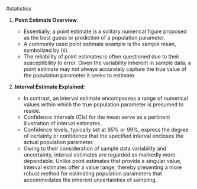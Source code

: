 #statistics 

1. **Point Estimate Overview**:
   - Essentially, a point estimate is a solitary numerical figure proposed as the best guess or prediction of a population parameter.
   - A commonly used point estimate example is the sample mean, symbolized by $( \bar{x} )$.
   - The reliability of point estimates is often questioned due to their susceptibility to error. Given the variability inherent in sample data, a point estimate may not always accurately capture the true value of the population parameter it seeks to estimate.

2. **Interval Estimate Explained**:
   - In contrast, an interval estimate encompasses a range of numerical values within which the true population parameter is presumed to reside.
   - Confidence intervals (CIs) for the mean serve as a pertinent illustration of interval estimates.
   - Confidence levels, typically set at 95% or 99%, express the degree of certainty or confidence that the specified interval encloses the actual population parameter.
   - Owing to their consideration of sample data variability and uncertainty, interval estimates are regarded as markedly more dependable. Unlike point estimates that provide a singular value, interval estimates offer a value range, thereby presenting a more robust method for estimating population parameters that accommodates the inherent uncertainties of sampling.
